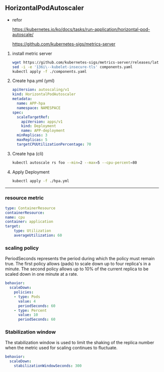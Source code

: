 ## HorizontalPodAutoscaler
- refor
  
  https://kubernetes.io/ko/docs/tasks/run-application/horizontal-pod-autoscale/

  https://github.com/kubernetes-sigs/metrics-server



1. install metric server

    ```sh
    wget https://github.com/kubernetes-sigs/metrics-server/releases/latest/download/components.yaml
    sed -i -e '136i\--kubelet-insecure-tls' components.yaml
    kubectl apply -f ./components.yaml
    ```

2. Create hpa.yml (yml) 
    ```yaml
    apiVersion: autoscaling/v1
    kind: HorizontalPodAutoscaler
    metadata:
      name: APP-hpa
      namespace: NAMESPACE
    spec:
      scaleTargetRef:
        apiVersion: apps/v1
        kind: Deployment
        name: APP-deployment
      minReplicas: 3
      maxReplicas: 5
      targetCPUUtilizationPercentage: 70
      ```

3. Create hpa (cli)
    ```bash
    kubectl autoscale rs foo --min=2 --max=5 --cpu-percent=80
    ```


4. Apply Deployment
    ```sh
    kubectl apply -f ./hpa.yml
    ```

------------

### resource metric
```yaml
type: ContainerResource
containerResource:
name: cpu
container: application
target:
    type: Utilization
    averageUtilization: 60
```


### scaling policy
PeriodSeconds represents the period during which the policy must remain true. The first policy allows (pads) to scale down up to four replica's in a minute. The second policy allows up to 10% of the current replica to be scaled down in one minute at a rate.
```yaml
behavior:
  scaleDown:
    policies:
    - type: Pods
      value: 4
      periodSeconds: 60
    - type: Percent
      value: 10
      periodSeconds: 60
```

### Stabilization window
The stabilization window is used to limit the shaking of the replica number when the metric used for scaling continues to fluctuate.
```yml
behavior:
  scaleDown:
    stabilizationWindowSeconds: 300
```


